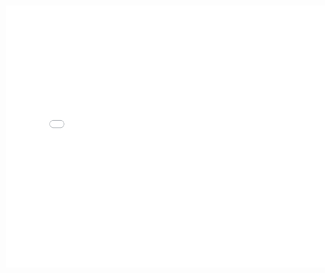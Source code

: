 
<iframe width="800" height="600" frameborder="0" 
        scrolling="no" marginheight="0" marginwidth="0" 
        src="panorama.html">
</iframe>
